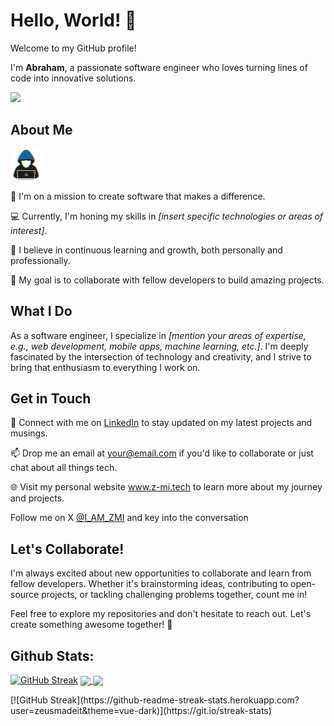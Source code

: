   <h1>Hello, World! 👋</h1>
  <p>Welcome to my GitHub profile!</p>
  <p>I'm <strong>Abraham</strong>, a passionate software engineer who loves turning lines of code into innovative solutions.</p>

  ![](https://img.freepik.com/premium-photo/3d-guy-sitting-laptop-generative-ai_384720-2624.jpg?w=826)
  
  <h2>About Me</h2> <picture><img src = "https://github.com/0xAbdulKhalid/0xAbdulKhalid/raw/main/assets/mdImages/about_me.gif" width = 50px></picture>
  <p>🚀 I'm on a mission to create software that makes a difference.</p>
  <p>💻 Currently, I'm honing my skills in <em>[insert specific technologies or areas of interest]</em>.</p>
  <p>🌱 I believe in continuous learning and growth, both personally and professionally.</p>
  <p>🎯 My goal is to collaborate with fellow developers to build amazing projects.</p>

  <h2>What I Do</h2>
  <p>As a software engineer, I specialize in <em>[mention your areas of expertise, e.g., web development, mobile apps, machine learning, etc.]</em>. 
    I'm deeply fascinated by the intersection of technology and creativity, and I strive to bring that enthusiasm to everything I work on.</p>

  <h2>Get in Touch</h2>
  <p>🔗 Connect with me on <a href="http://www.z-mi.tech">LinkedIn</a> to stay updated on my latest projects and musings.</p>
  <p>📫 Drop me an email at <a href="mailto:mail@email.com">your@email.com</a> if you'd like to collaborate or just chat about all things tech.</p>
  <p>🌐 Visit my personal website <a href="http://www.z-mi.tech">www.z-mi.tech</a> to learn more about my journey and projects.</p>
  <p> Follow me on X <a href="https://twitter.com/i_am_zmi" target="blank">@I_AM_ZMI</a> and key into the conversation</p>

  <h2>Let's Collaborate!</h2>
  <p>I'm always excited about new opportunities to collaborate and learn from fellow developers. Whether it's brainstorming ideas, contributing to open-source projects, or tackling challenging problems together, count me in!</p>
  <p>Feel free to explore my repositories and don't hesitate to reach out. Let's create something awesome together! 🚀</p>

  <h2>Github Stats:</h2>
  
  <a href="https://git.io/streak-stats"><img src="https://github-readme-streak-stats.herokuapp.com?user=zeusmadeit&theme=vue-dark" alt="GitHub Streak" /></a>
  <a href="https://github.com/anuraghazra/github-readme-stats">
    <img height=200 align="center" src="https://github-readme-stats.vercel.app/api?username=zeusmadeit" />
  </a>
  <a href="https://github.com/anuraghazra/convoychat">
    <img height=200 align="center" src="https://github-readme-stats.vercel.app/api/top-langs?username=zeusmadeit&layout=compact&langs_count=8&card_width=320" />
  </a>

</body>
</html>
[![GitHub Streak](https://github-readme-streak-stats.herokuapp.com?user=zeusmadeit&theme=vue-dark)](https://git.io/streak-stats)

